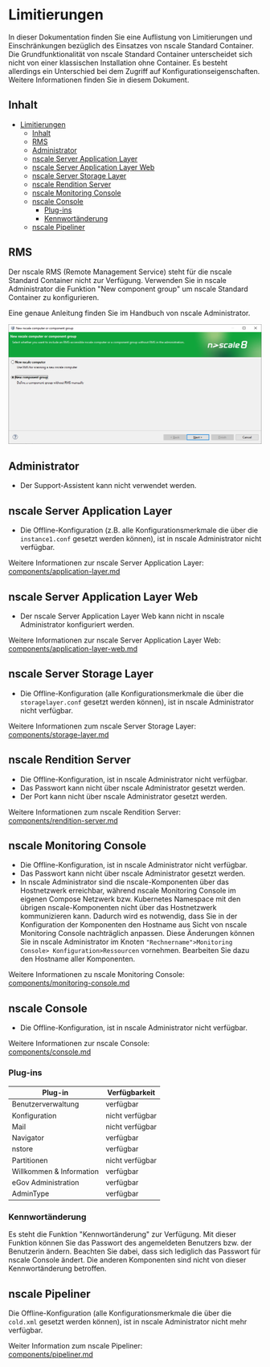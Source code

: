 # Limitierungen

In dieser Dokumentation finden Sie eine Auflistung von Limitierungen und Einschränkungen bezüglich des Einsatzes von nscale Standard Container.
Die Grundfunktionalität von nscale Standard Container unterscheidet sich nicht von einer klassischen Installation ohne Container.
Es besteht allerdings ein Unterschied bei dem Zugriff auf Konfigurationseigenschaften.
Weitere Informationen finden Sie in diesem Dokument.

## Inhalt

- [Limitierungen](#limitierungen)
  - [Inhalt](#inhalt)
  - [RMS](#rms)
  - [Administrator](#administrator)
  - [nscale Server Application Layer](#nscale-server-application-layer)
  - [nscale Server Application Layer Web](#nscale-server-application-layer-web)
  - [nscale Server Storage Layer](#nscale-server-storage-layer)
  - [nscale Rendition Server](#nscale-rendition-server)
  - [nscale Monitoring Console](#nscale-monitoring-console)
  - [nscale Console](#nscale-console)
    - [Plug-ins](#plug-ins)
    - [Kennwortänderung](#kennwortänderung)
  - [nscale Pipeliner](#nscale-pipeliner)

## RMS

Der nscale RMS (Remote Management Service) steht für die nscale Standard Container nicht zur Verfügung.
Verwenden Sie in nscale Administrator die Funktion "New component group" um nscale Standard Container zu konfigurieren.

Eine genaue Anleitung finden Sie im Handbuch von nscale Administrator.

![New nscale computer or component group](../images/nscaleAdministratorNewComponentGroup.png)

## Administrator

- Der Support-Assistent kann nicht verwendet werden.

## nscale Server Application Layer

- Die Offline-Konfiguration (z.B. alle Konfigurationsmerkmale die über die `instance1.conf` gesetzt werden können), ist in nscale Administrator nicht verfügbar.

Weitere Informationen zur nscale Server Application Layer:  
[components/application-layer.md](components/application-layer.md)

## nscale Server Application Layer Web

- Der nscale Server Application Layer Web kann nicht in nscale Administrator konfiguriert werden.  

Weitere Informationen zur nscale Server Application Layer Web:  
[components/application-layer-web.md](components/application-layer-web.md)

## nscale Server Storage Layer

- Die Offline-Konfiguration (alle Konfigurationsmerkmale die über die `storagelayer.conf` gesetzt werden können), ist in nscale Administrator nicht  verfügbar.

Weitere Informationen zum nscale Server Storage Layer:  
[components/storage-layer.md](components/storage-layer.md)

## nscale Rendition Server

- Die Offline-Konfiguration, ist in nscale Administrator nicht verfügbar.
- Das Passwort kann nicht über nscale Administrator gesetzt werden.
- Der Port kann nicht über nscale Administrator gesetzt werden.

Weitere Informationen zum nscale Rendition Server:  
[components/rendition-server.md](components/rendition-server.md)

## nscale Monitoring Console

- Die Offline-Konfiguration, ist in nscale Administrator nicht verfügbar.
- Das Passwort kann nicht über nscale Administrator gesetzt werden.
- In nscale Administrator sind die nscale-Komponenten über das Hostnetzwerk erreichbar, während nscale Monitoring Console im eigenen Compose Netzwerk bzw. Kubernetes Namespace mit den übrigen nscale-Komponenten nicht über das Hostnetzwerk kommunizieren kann.
Dadurch wird es notwendig, dass Sie in der Konfiguration der Komponenten den Hostname aus Sicht von nscale Monitoring Console nachträglich anpassen.
Diese Änderungen können Sie in nscale Administrator im Knoten `"Rechnername">Monitoring Console> Konfiguration>Ressourcen` vornehmen.
Bearbeiten Sie dazu den Hostname aller Komponenten.

Weitere Informationen zu nscale Monitoring Console:  
[components/monitoring-console.md](components/monitoring-console.md)

## nscale Console

- Die Offline-Konfiguration, ist in nscale Administrator nicht verfügbar.

Weitere Informationen zur nscale Console:  
[components/console.md](components/console.md)

### Plug-ins

|Plug-in | Verfügbarkeit|
|---|---|
|Benutzerverwaltung |verfügbar|
|Konfiguration|nicht verfügbar|
|Mail|nicht verfügbar|
|Navigator|verfügbar|
|nstore|verfügbar|
|Partitionen|nicht verfügbar|
|Willkommen & Information|verfügbar|
|eGov Administration |verfügbar|
|AdminType|verfügbar|

### Kennwortänderung

Es steht die Funktion "Kennwortänderung" zur Verfügung.
Mit dieser Funktion können Sie das Passwort des angemeldeten Benutzers bzw. der Benutzerin ändern.
Beachten Sie dabei, dass sich lediglich das Passwort für nscale Console ändert.
Die anderen Komponenten sind nicht von dieser Kennwortänderung betroffen.

## nscale Pipeliner

Die Offline-Konfiguration (alle Konfigurationsmerkmale die über die `cold.xml` gesetzt werden können),
ist in nscale Administrator nicht mehr verfügbar.

Weiter Information zum nscale Pipeliner:  
[components/pipeliner.md](components/pipeliner.md)
